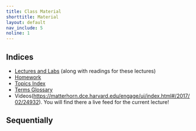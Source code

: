 ```yaml
---
title: Class Material
shorttitle: Material
layout: default
nav_include: 5
noline: 1
---
```


## Indices

- [Lectures and Labs](lectures/) (along with readings for these lectures)
- [Homework](homework/)
- [Topics Index](topics.html)
- [Terms Glossary](terms.html)
- Videos(https://matterhorn.dce.harvard.edu/engage/ui/index.html#/2017/02/24932). You will find there
 a live feed for the current lecture!


## Sequentially

